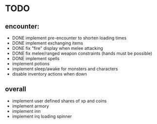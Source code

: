 # TODO

## encounter:
- DONE implement pre-encounter to shorten loading times
- DONE implement exchanging items
- DONE fix "fire" display when melee attacking
- DONE fix melee/ranged weapon constraints (hands must be possible)
- DONE implement spells
- implement potions
- implement sleep/awake for monsters and characters
- disable inventory actions when down

## overall
- implement user defined shares of xp and coins
- implement armory
- implement inn
- implement irq loading spinner
